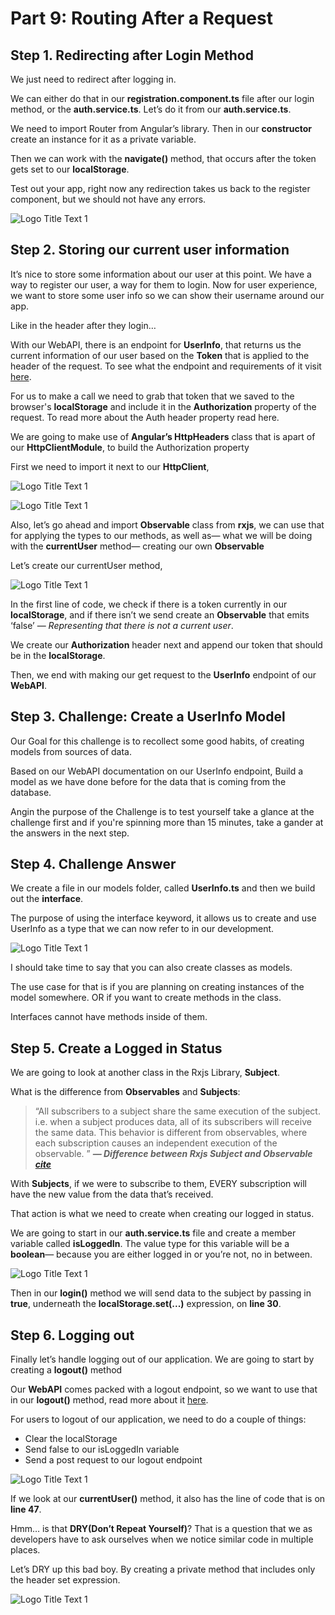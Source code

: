 # Part 9: Routing After a Request

## Step 1. Redirecting after Login Method

We just need to redirect after logging in.

We can either do that in our **registration.component.ts** file after our login method, or the **auth.service.ts**. Let’s do it from our **auth.service.ts**.

We need to import Router from Angular’s library. Then in our **constructor** create an instance for it as a private variable.

Then we can work with the **navigate\(\)** method, that occurs after the token gets set to our **localStorage**.

Test out your app, right now any redirection takes us back to the register component, but we should not have any errors.

![Logo Title Text 1](.gitbook/assets/04%20%285%29.PNG)

## Step 2. Storing our current user information

It’s nice to store some information about our user at this point. We have a way to register our user, a way for them to login. Now for user experience, we want to store some user info so we can show their username around our app.

Like in the header after they login…

With our WebAPI, there is an endpoint for **UserInfo**, that returns us the current information of our user based on the **Token** that is applied to the header of the request. To see what the endpoint and requirements of it visit [here](https://kcpelevennote.azurewebsites.net/swagger/ui/index#!/Account/Account_GetUserInfo).

For us to make a call we need to grab that token that we saved to the browser's **localStorage** and include it in the **Authorization** property of the request. To read more about the Auth header property read here.

We are going to make use of **Angular’s HttpHeaders** class that is apart of our **HttpClientModule**, to build the Authorization property

First we need to import it next to our **HttpClient**,

![Logo Title Text 1](.gitbook/assets/07%20%283%29.PNG)

![Logo Title Text 1](.gitbook/assets/06%20%282%29.PNG)

Also, let’s go ahead and import **Observable** class from **rxjs**, we can use that for applying the types to our methods, as well as— what we will be doing with the **currentUser** method— creating our own **Observable**

Let’s create our currentUser method,

![Logo Title Text 1](.gitbook/assets/05%20%284%29.PNG)

In the first line of code, we check if there is a token currently in our **localStorage**, and if there isn’t we send create an **Observable** that emits ‘false’ — _Representing that there is not a current user_.

We create our **Authorization** header next and append our token that should be in the **localStorage**.

Then, we end with making our get request to the **UserInfo** endpoint of our **WebAPI**.

## Step 3. Challenge: Create a UserInfo Model

Our Goal for this challenge is to recollect some good habits, of creating models from sources of data.

Based on our WebAPI documentation on our UserInfo endpoint, Build a model as we have done before for the data that is coming from the database.

Angin the purpose of the Challenge is to test yourself take a glance at the challenge first and if you're spinning more than 15 minutes, take a gander at the answers in the next step.

## Step 4. Challenge Answer

We create a file in our models folder, called **UserInfo.ts** and then we build out the **interface**.

The purpose of using the interface keyword, it allows us to create and use UserInfo as a type that we can now refer to in our development.

![Logo Title Text 1](.gitbook/assets/08%20%283%29.PNG)

I should take time to say that you can also create classes as models.

The use case for that is if you are planning on creating instances of the model somewhere. OR if you want to create methods in the class.

Interfaces cannot have methods inside of them.

## Step 5. Create a Logged in Status

We are going to look at another class in the Rxjs Library, **Subject**.

What is the difference from **Observables** and **Subjects**:

> “All sub­scribers to a sub­ject share the same exe­cu­tion of the sub­ject. i.e. when a sub­ject pro­duces data, all of its sub­scribers will receive the same data. This behav­ior is dif­fer­ent from observ­ables, where each sub­scrip­tion causes an inde­pen­dent exe­cu­tion of the observable. ” _**— Difference between Rxjs Subject and Observable**_ [_**cite**_](http://javascript.tutorialhorizon.com/2017/03/23/rxjs-subject-vs-observable/)

With **Subjects**, if we were to subscribe to them, EVERY subscription will have the new value from the data that’s received.

That action is what we need to create when creating our logged in status.

We are going to start in our **auth.service.ts** file and create a member variable called **isLoggedIn**. The value type for this variable will be a **boolean**— because you are either logged in or you’re not, no in between.

![Logo Title Text 1](.gitbook/assets/09.PNG)

Then in our **login\(\)** method we will send data to the subject by passing in **true**, underneath the **localStorage.set\(...\)** expression, on **line 30**.

## Step 6. Logging out

Finally let’s handle logging out of our application. We are going to start by creating a **logout\(\)** method

Our **WebAPI** comes packed with a logout endpoint, so we want to use that in our **logout\(\)** method, read more about it [here](https://kcpelevennote.azurewebsites.net/swagger/ui/index#!/Account/Account_Logout).

For users to logout of our application, we need to do a couple of things:

* Clear the localStorage
* Send false to our isLoggedIn variable
* Send a post request to our logout endpoint 

![Logo Title Text 1](.gitbook/assets/10%20%281%29.PNG)

If we look at our **currentUser\(\)** method, it also has the line of code that is on **line 47**.

Hmm… is that **DRY\(Don’t Repeat Yourself\)**? That is a question that we as developers have to ask ourselves when we notice similar code in multiple places.

Let’s DRY up this bad boy. By creating a private method that includes only the header set expression.

![Logo Title Text 1](.gitbook/assets/11%20%283%29.PNG)

